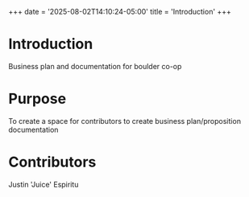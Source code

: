 +++
date = '2025-08-02T14:10:24-05:00'
title = 'Introduction'
+++

# Introduction

Business plan and documentation for boulder co-op

# Purpose

To create a space for contributors to create business plan/proposition documentation

# Contributors

Justin 'Juice' Espiritu